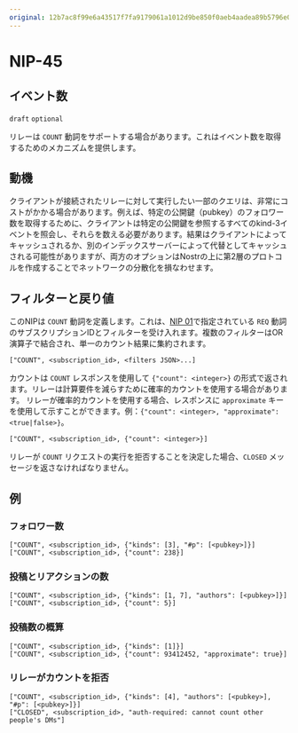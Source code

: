 ```yaml
---
original: 12b7ac8f99e6a43517f7fa9179061a1012d9be850f0aeb4aadea89b5796e0008
---
```


NIP-45
======

イベント数
--------------

`draft` `optional`

リレーは `COUNT` 動詞をサポートする場合があります。これはイベント数を取得するためのメカニズムを提供します。

## 動機

クライアントが接続されたリレーに対して実行したい一部のクエリは、非常にコストがかかる場合があります。例えば、特定の公開鍵（pubkey）のフォロワー数を取得するために、クライアントは特定の公開鍵を参照するすべてのkind-3イベントを照会し、それらを数える必要があります。結果はクライアントによってキャッシュされるか、別のインデックスサーバーによって代替としてキャッシュされる可能性がありますが、両方のオプションはNostrの上に第2層のプロトコルを作成することでネットワークの分散化を損なわせます。

## フィルターと戻り値

このNIPは `COUNT` 動詞を定義します。これは、[NIP 01](01.md)で指定されている `REQ` 動詞のサブスクリプションIDとフィルターを受け入れます。複数のフィルターはOR演算子で結合され、単一のカウント結果に集約されます。

```
["COUNT", <subscription_id>, <filters JSON>...]
```

カウントは `COUNT` レスポンスを使用して `{"count": <integer>}` の形式で返されます。リレーは計算要件を減らすために確率的カウントを使用する場合があります。
リレーが確率的カウントを使用する場合、レスポンスに `approximate` キーを使用して示すことができます。例：`{"count": <integer>, "approximate": <true|false>}`。

```
["COUNT", <subscription_id>, {"count": <integer>}]
```

リレーが `COUNT` リクエストの実行を拒否することを決定した場合、`CLOSED` メッセージを返さなければなりません。

## 例

### フォロワー数

```
["COUNT", <subscription_id>, {"kinds": [3], "#p": [<pubkey>]}]
["COUNT", <subscription_id>, {"count": 238}]
```

### 投稿とリアクションの数

```
["COUNT", <subscription_id>, {"kinds": [1, 7], "authors": [<pubkey>]}]
["COUNT", <subscription_id>, {"count": 5}]
```

### 投稿数の概算

```
["COUNT", <subscription_id>, {"kinds": [1]}]
["COUNT", <subscription_id>, {"count": 93412452, "approximate": true}]
```

### リレーがカウントを拒否

```
["COUNT", <subscription_id>, {"kinds": [4], "authors": [<pubkey>], "#p": [<pubkey>]}]
["CLOSED", <subscription_id>, "auth-required: cannot count other people's DMs"]
```